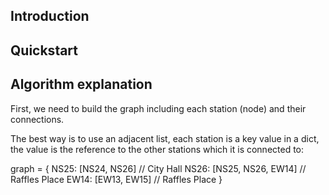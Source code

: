 ## Introduction

## Quickstart

## Algorithm explanation

First, we need to build the graph including each station (node) and their connections.

The best way is to use an adjacent list, each station is a key value in a dict, the value is the reference to the other stations which it is connected to:

graph = {
NS25: [NS24, NS26] // City Hall
NS26: [NS25, NS26, EW14] // Raffles Place
EW14: [EW13, EW15] // Raffles Place
}

